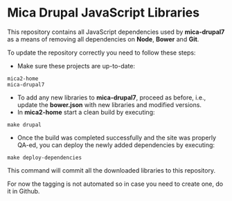 # Mica Drupal JavaScript Libraries

This repository contains all JavaScript dependencies used by **mica-drupal7** as a means of removing all dependencies on **Node**, **Bower** and **Git**.   

To update the repository correctly you need to follow these steps:

- Make sure these projects are up-to-date:
```
mica2-home
mica-drupal7
```
- To add any new libraries to **mica-drupal7**, proceed as before, i.e., update the **bower.json** with new libraries and modified versions.
- In **mica2-home** start a clean build by executing:
```
make drupal
```
- Once the build was completed successfully and the site was properly QA-ed, you can deploy the newly added dependencies by executing:
```
make deploy-dependencies 
```

This command will commit all the downloaded libraries to this repository.

For now the tagging is not automated so in case you need to create one, do it in Github.





 
